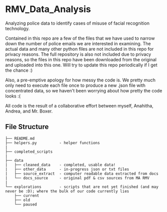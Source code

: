 # RMV_Data_Analysis
Analyzing police data to identify cases of misuse of facial recognition technology.

Contained in this repo are a few of the files that we have used to narrow down the number of police emails we are interested in examining. The actual data and many other python files are not included in this repo for privacy reasons. The full repository is also not included due to privacy reasons, so the files in this repo have been downloaded from the original and uploaded into this one. Will try to update this repo periodically if I get the chance :)

Also, a pre-emptive apology for how messy the code is. We pretty much only need to execute each file once to produce a new .json file with concentrated data, so we haven't been worrying about how pretty the code looks :(

All code is the result of a collaborative effort between myself, Anahitha, Andrea, and Mr. Boxer.

## File Structure
```
├── README.md
├── helpers.py          - helper functions
|
├── completed_scripts
|
├── data
|   ├── cleaned_data    - completed, usable data!
|   ├── other_data      - in-progress json or txt files
|   ├── source_extract  - computer readable data extracted from docs
|   └── docs_source     - original pdf & csv sources from MA RMV 
|
└── explorations        - scripts that are not yet finished (and may never be :D); where the bulk of our code currently lies
    ├── current
    ├── old
    └── paused
